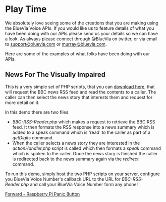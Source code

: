 # Play Time

We absolutely love seeing some of the creations that you are making using the BlueVia Voice APIs. If you would like us to feature details of what you have been doing with our APIs please send us your details so we can have a look. As always please connect through @BlueVia on twitter, or via email to <support@bluevia.com> or <murray@bluevia.com>.

Here are some of the examples of what folks have been doing with our APIs.

## News For The Visually Impaired

This is a very simple set of PHP scripts, that you can [download here][BBC News Reader], that will request the BBC news RSS feed and read the contents to a caller. The caller can then select the news story that interests them and request for more detail on it.

In this demo there are two files

* *BBC-RSS-Reader.php* which makes a request to retrieve the BBC RSS feed. It then formats the RSS response into a news summary which is added to a speak command which is 'read' to the caller as part of a *getDigits* command.
* When the caller selects a news story they are interested in the *actionHandler.php* script is called which then formats a *speak* command which is spoken to the caller. Once the news story is finished the caller is redirected back to the news summary again via the *redirect* command.

To run this demo, simply host the two PHP scripts on your server, configure you BlueVia Voice Number's callback URL to the URL for *BBC-RSS-Reader.php* and call your BlueVia Voice Number form any phone!


[Forward - Raspberry Pi Panic Button][Play Panic Button]


[BBC News Reader]: https:
[Play Panic Button]: /alpha/play/panicbutton